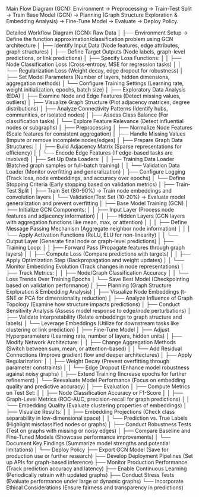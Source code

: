 Main Flow Diagram (GCN):
Environment → Preprocessing → Train-Test Split → Train Base Model (GCN) → Planning (Graph Structure Exploration & Embedding Analysis) → Fine-Tune Model → Evaluate → Deploy Policy.

Detailed Workflow Diagram (GCN):
Raw Data
│
├── Environment Setup → Define the function approximation/classification problem using GCN architecture
│ ├── Identify Input Data (Node features, edge attributes, graph structures)
│ ├── Define Target Outputs (Node labels, graph-level predictions, or link predictions)
│ ├── Specify Loss Functions:
│ │ ├── Node Classification Loss (Cross-entropy, MSE for regression tasks)
│ │ └── Regularization Loss (Weight decay, edge dropout for robustness)
│ ├── Set Model Parameters (Number of layers, hidden dimensions, aggregation methods)
│ └── Configure Training Settings (Learning rate, weight initialization, epochs, batch size)
│
├── Exploratory Data Analysis (EDA)
│ ├── Examine Node and Edge Features (Detect missing values, outliers)
│ ├── Visualize Graph Structure (Plot adjacency matrices, degree distributions)
│ ├── Analyze Connectivity Patterns (Identify hubs, communities, or isolated nodes)
│ ├── Assess Class Balance (For classification tasks)
│ └── Explore Feature Relevance (Detect influential nodes or subgraphs)
│
├── Preprocessing
│ ├── Normalize Node Features (Scale features for consistent aggregation)
│ ├── Handle Missing Values (Impute or remove incomplete nodes/edges)
│ ├── Prepare Graph Data Structures:
│ │ ├── Build Adjacency Matrix (Sparse representations for efficiency)
│ │ └── Encode Edge Features (If edge-based tasks are involved)
│ ├── Set Up Data Loaders:
│ │ ├── Training Data Loader (Batched graph samples or full-batch training)
│ │ └── Validation Data Loader (Monitor overfitting and generalization)
│ ├── Configure Logging (Track loss, node embeddings, and accuracy over epochs)
│ └── Define Stopping Criteria (Early stopping based on validation metrics)
│
├── Train-Test Split
│ ├── Train Set (80-90%) → Train node embeddings and convolution layers
│ └── Validation/Test Set (10-20%) → Evaluate model generalization and prevent overfitting
│
├── Base Model Training (GCN)
│ ├── Initialize GCN Components:
│ │ ├── Input Layer (Process node features and adjacency information)
│ │ ├── Hidden Layers (GCN layers with aggregation functions like mean, max, or attention)
│ │ │ ├── Define Message Passing Mechanism (Aggregate neighbor node information)
│ │ │ └── Apply Activation Functions (ReLU, ELU for non-linearity)
│ │ └── Output Layer (Generate final node or graph-level predictions)
│ ├── Training Loop:
│ │ ├── Forward Pass (Propagate features through graph layers)
│ │ ├── Compute Loss (Compare predictions with targets)
│ │ ├── Apply Optimization Step (Backpropagation and weight updates)
│ │ └── Monitor Embedding Evolution (Track changes in node representations)
│ ├── Track Metrics:
│ │ ├── Node/Graph Classification Accuracy
│ │ └── Loss Trends Over Training Epochs
│ └── Save Best Model (Checkpointing based on validation performance)
│
├── Planning (Graph Structure Exploration & Embedding Analysis)
│ ├── Visualize Node Embeddings (t-SNE or PCA for dimensionality reduction)
│ ├── Analyze Influence of Graph Topology (Examine how structure impacts predictions)
│ ├── Conduct Sensitivity Analysis (Assess model response to edge/node perturbations)
│ ├── Validate Interpretability (Relate embeddings to graph structure and labels)
│ └── Leverage Embeddings (Utilize for downstream tasks like clustering or link prediction)
│
├── Fine-Tune Model
│ ├── Adjust Hyperparameters (Learning rate, number of layers, hidden units)
│ ├── Modify Network Architecture:
│ │ ├── Change Aggregation Methods (Switch between sum, mean, or attention-based)
│ │ └── Add Residual Connections (Improve gradient flow and deeper architectures)
│ ├── Apply Regularization:
│ │ ├── Weight Decay (Prevent overfitting through parameter constraints)
│ │ └── Edge Dropout (Enhance model robustness against noisy graphs)
│ ├── Extend Training (Increase epochs for further refinement)
│ └── Reevaluate Model Performance (Focus on embedding quality and predictive accuracy)
│
├── Evaluation
│ ├── Compute Metrics on Test Set:
│ │ ├── Node Classification Accuracy or F1-Score
│ │ ├── Graph-Level Metrics (ROC-AUC, precision-recall for graph predictions)
│ │ └── Embedding Quality (Evaluate clustering properties of embeddings)
│ ├── Visualize Results:
│ │ ├── Embedding Projections (Check class separability in low-dimensional space)
│ │ └── Prediction vs. True Labels (Highlight misclassified nodes or graphs)
│ ├── Conduct Robustness Tests (Test on graphs with missing or noisy edges)
│ ├── Compare Baseline and Fine-Tuned Models (Showcase performance improvements)
│ └── Document Key Findings (Summarize model strengths and potential limitations)
│
└── Deploy Policy
├── Export GCN Model (Save for production use or further research)
├── Develop Deployment Pipelines (Set up APIs for graph-based inference)
├── Monitor Production Performance (Track prediction accuracy and latency)
├── Enable Continuous Learning (Periodically retrain with updated graphs)
├── Conduct Stress Tests (Evaluate performance under large or dynamic graphs)
└── Incorporate Ethical Considerations (Ensure fairness and transparency in predictions)